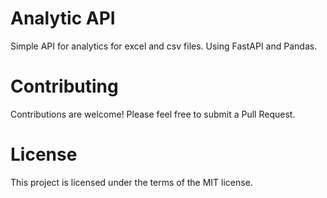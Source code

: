 # Analytic API
Simple API for analytics for excel and csv files. Using FastAPI and Pandas.


# Contributing
Contributions are welcome! Please feel free to submit a Pull Request.

# License
This project is licensed under the terms of the MIT license.

